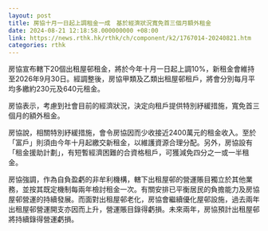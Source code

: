 ```yaml
---
layout: post
title: 房協十月一日起上調租金一成　基於經濟狀況寬免首三個月額外租金
date: 2024-08-21 12:18:58.000000000 +08:00
link: https://news.rthk.hk/rthk/ch/component/k2/1767014-20240821.htm
categories: rthk
---
```


房協宣布轄下20個出租屋邨租金，將於今年十月一日起上調10%，新租金會維持至2026年9月30日。經調整後，房協甲類及乙類出租屋邨租戶，將會分別每月平均多繳約230元及640元租金。

房協表示，考慮到社會目前的經濟狀況，決定向租戶提供特別紓緩措施，寬免首三個月的額外租金。

房協說，相關特別紓緩措施，會令房協因而少收接近2400萬元的租金收入。至於「富戶」則須由今年十月起繳交新租金，以維護資源合理分配。另外，房協設有「租金援助計劃」，有短暫經濟困難的合資格租戶，可獲減免四分之一或一半租金。

房協強調，作為自負盈虧的非牟利機構，轄下出租屋邨的營運賬目獨立於其他業務，並按其既定機制每兩年檢討租金一次。有關安排已平衡居民的負擔能力及房協屋邨營運的持續發展。而面對出租屋邨老化，房協會繼續優化屋邨設施，過去兩年出租屋邨營運開支亦因而上升，營運賬目錄得虧損。未來兩年，房協預計出租屋邨將持續錄得營運虧損。
